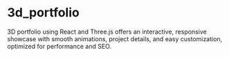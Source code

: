# 3d_portfolio
 3D portfolio using React and Three.js offers an interactive, responsive showcase with smooth animations, project details, and easy customization, optimized for performance and SEO.
